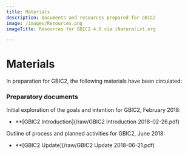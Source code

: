```yaml
---
title: Materials
description: Documents and resources prepared for GBIC2
image: /images/Resources.png
imageTitle: Resources for GBIC2 4.0 via iNaturalist.org

---
```

# Materials

In preparation for GBIC2, the following materials have been circulated:

### Preparatory documents

Initial exploration of the goals and intention for GBIC2, February 2018:

+ **[GBIC2 Introduction](/raw/GBIC2 Introduction 2018-02-26.pdf)

Outline of process and planned activities for GBIC2, June 2018:

+ **[GBIC2 Update](/raw/GBIC2 Update 2018-06-21.pdf)
